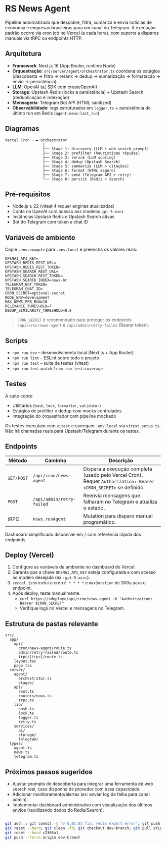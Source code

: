 # RS News Agent

Pipeline automatizado que descobre, filtra, sumariza e envia notícias de economia e empresas brasileiras para um canal do Telegram. A execução padrão ocorre via cron job no Vercel (a cada hora), com suporte a disparos manuais via tRPC ou endpoints HTTP.

## Arquitetura

- **Framework**: Next.js 16 (App Router, runtime Node)
- **Orquestração**: `src/server/agent/orchestrator.ts` coordena os estágios (descoberta → filtro → rerank → dedup → sumarização → formatação → envio → persistência)
- **LLM**: OpenAI (`ai` SDK com createOpenAI)
- **Storage**: Upstash Redis (locks e persistência) + Upstash Search (deduplicação e indexação)
- **Mensageria**: Telegram Bot API (HTML sanitized)
- **Observabilidade**: logs estruturados em `logger.ts` + persistência do último run em Redis (`agent:news:last_run`)

## Diagramas

```
Vercel Cron ──► Orchestrator
                 │
                 ├── Stage 1: discovery (LLM + web search prompt)
                 ├── Stage 2: prefilter (heurísticas rápidas)
                 ├── Stage 3: rerank (LLM scoring)
                 ├── Stage 4: dedup (Upstash Search)
                 ├── Stage 5: summarize (LLM + citações)
                 ├── Stage 6: format (HTML seguro)
                 ├── Stage 7: send (Telegram API + retry)
                 └── Stage 8: persist (Redis + Search)
```

## Pré-requisitos

- Node.js ≥ 22 (vitest 4 requer engines atualizadas)
- Conta na OpenAI com acesso aos modelos `gpt-5-mini`
- Instâncias Upstash Redis e Upstash Search ativas
- Bot do Telegram com token e chat ID

## Variáveis de ambiente

Copie `.env.example` para `.env.local` e preencha os valores reais:

```
OPENAI_API_KEY=
UPSTASH_REDIS_REST_URL=
UPSTASH_REDIS_REST_TOKEN=
UPSTASH_SEARCH_REST_URL=
UPSTASH_SEARCH_REST_TOKEN=
UPSTASH_SEARCH_INDEX=news-br
TELEGRAM_BOT_TOKEN=
TELEGRAM_CHAT_ID=
CRON_SECRET=optional-secret
NODE_ENV=development
MAX_NEWS_PER_RUN=10
RELEVANCE_THRESHOLD=7
DEDUP_SIMILARITY_THRESHOLD=0.9
```

> `CRON_SECRET` é recomendado para proteger os endpoints `/api/cron/news-agent` e `/api/admin/retry-failed` (Bearer token).

## Scripts

- `npm run dev` – desenvolvimento local (Next.js + App Router)
- `npm run lint` – ESLint sobre todo o projeto
- `npm run test` – suíte de testes (vitest)
- `npm run test:watch` / `npm run test:coverage`

## Testes

A suíte cobre:

- Utilitários (`hash`, `lock`, `formatter`, `validator`)
- Estágios de prefilter e dedup com mocks controlados
- Integração do orquestrador com pipeline mockado

Os testes executam com `vitest` e carregam `.env.local` via `vitest.setup.ts`. Não há chamadas reais para Upstash/Telegram durante os testes.

## Endpoints

| Método | Caminho | Descrição |
| ------ | ------- | --------- |
| `GET/POST` | `/api/cron/news-agent` | Dispara a execução completa (usado pelo Vercel Cron). Requer `Authorization: Bearer <CRON_SECRET>` se definido. |
| `POST` | `/api/admin/retry-failed` | Reenvia mensagens que falharam no Telegram e atualiza o estado. |
| tRPC | `news.runAgent` | Mutation para disparo manual programático. |

Dashboard simplificado disponível em `/` com referência rápida dos endpoints.

## Deploy (Vercel)

1. Configure as variáveis de ambiente no dashboard do Vercel.
2. Garanta que a chave `OPENAI_API_KEY` esteja configurada e com acesso ao modelo desejado (ex.: `gpt-5-mini`).
3. `vercel.json` inclui o cron `0 * * * *` e `maxDuration` de 300s para o endpoint.
4. Após deploy, teste manualmente:
   - `curl https://<deploy>/api/cron/news-agent -H "Authorization: Bearer $CRON_SECRET"`
   - Verifique logs no Vercel e mensagens no Telegram.

## Estrutura de pastas relevante

```
src/
  app/
    api/
      cron/news-agent/route.ts
      admin/retry-failed/route.ts
      trpc/[trpc]/route.ts
    layout.tsx
    page.tsx
  server/
    agent/
      orchestrator.ts
      stages/
    api/
      root.ts
      routers/news.ts
      trpc.ts
    lib/
      hash.ts
      lock.ts
      logger.ts
      retry.ts
    services/
      ai/
      storage/
      telegram/
  types/
    agent.ts
    news.ts
    telegram.ts
```

## Próximos passos sugeridos

- Ajustar prompts de descoberta para integrar uma ferramenta de web search real, caso disponha de provedor com essa capacidade.
- Adicionar monitoramento/alertas (ex: enviar log de falha para canal admin).
- Implementar dashboard administrativo com visualização dos últimos envios (reutilizando dados do Redis/Search).


```bash

git add .; git commit -m 'v 0.01.03 fix: redis export error'; git push origin main
git reset --hard; git clean -fd; git checkout dev-branch; git pull origin dev-branch
git reset --hard c2366a1
git push --force origin dev-branch
